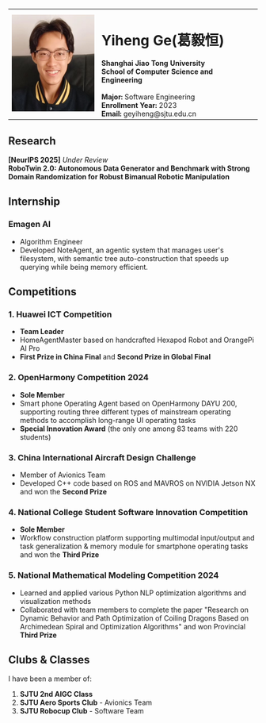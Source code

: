 <table width="100%">
  <tr>
     <td>
      <img src="./gyhAIGC.png" alt="Profile Photo" width="170"/>
    </td>
    <td align="fload:left">
      <h1>Yiheng Ge(葛毅恒)</h1>
      <b>Shanghai Jiao Tong University</b><br>
      <b>School of Computer Science and Engineering</b><br>
      <br>
      <b>Major:</b> Software Engineering<br>
      <b>Enrollment Year:</b> 2023<br>
      <b>Email:</b> geyiheng@sjtu.edu.cn<br>
    </td>
 
  </tr>
</table>

## Research

**[NeurIPS 2025]** *Under Review*  
**RoboTwin 2.0: Autonomous Data Generator and Benchmark with Strong Domain Randomization for Robust Bimanual Robotic Manipulation**


## Internship

### Emagen AI
- Algorithm Engineer
- Developed NoteAgent, an agentic system that manages user's filesystem, with semantic tree auto-construction that speeds up querying while being memory efficient.

## Competitions

### 1. Huawei ICT Competition
- **Team Leader**
- HomeAgentMaster based on handcrafted Hexapod Robot and OrangePi AI Pro
- **First Prize in China Final** and **Second Prize in Global Final**

### 2. OpenHarmony Competition 2024
- **Sole Member**
-  Smart phone Operating Agent based on OpenHarmony DAYU 200, supporting routing three different types of mainstream operating methods to accomplish long-range UI operating tasks
- **Special Innovation Award** (the only one among 83 teams with 220 students)

### 3. China International Aircraft Design Challenge
- Member of Avionics Team
-  Developed C++ code based on ROS and MAVROS on NVIDIA Jetson NX and won the **Second Prize**

### 4. National College Student Software Innovation Competition
- **Sole Member**
-  Workflow construction platform supporting multimodal input/output and task generalization & memory module for smartphone operating tasks
and won the **Third Prize**

### 5. National Mathematical Modeling Competition 2024
- Learned and applied various Python NLP optimization algorithms and visualization methods
- Collaborated with team members to complete the paper "Research on Dynamic Behavior and Path Optimization of Coiling Dragons Based on Archimedean Spiral and Optimization Algorithms" and won Provincial **Third Prize**

## Clubs & Classes

I have been a member of:
1. **SJTU 2nd AIGC Class**
2. **SJTU Aero Sports Club** - Avionics Team
3. **SJTU Robocup Club** - Software Team
